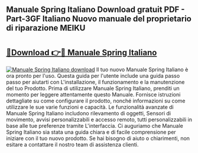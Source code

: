 ## Manuale Spring Italiano Download gratuit PDF - Part-3GF Italiano Nuovo manuale del proprietario di riparazione MEIKU

# <h2><a href="http://df9e29.blite.top/?on=Manuale+Spring+Italiano">🔗Download 👉🔴 Manuale Spring Italiano</a></h2>

[![Manuale Spring Italiano download](https://i.imgur.com/lujVjoI.png)](http://df9e29.blite.top/?on=Manuale+Spring+Italiano)
Il tuo nuovo Manuale Spring Italiano è ora pronto per l'uso. Questa guida per l'utente include una guida passo passo per aiutarti con L'installazione, il funzionamento e la manutenzione del tuo Prodotto. Prima di utilizzare Manuale Spring Italiano, prenditi un momento per leggere attentamente questo Manuale. Fornisce istruzioni dettagliate su come configurare il prodotto, nonché informazioni su come utilizzare le sue varie funzioni e capacità. Le funzionalità avanzate di Manuale Spring Italiano includono rilevamento di oggetti, Sensori di movimento, avvisi personalizzabili e accesso remoto, tutti personalizzabili in base alle tue preferenze tramite L'interfaccia. Ci auguriamo che Manuale Spring Italiano sia stata una guida chiara e di facile comprensione per iniziare con il tuo nuovo prodotto. Se hai bisogno di aiuto o chiarimenti, non esitare a contattare il nostro team di assistenza clienti.
